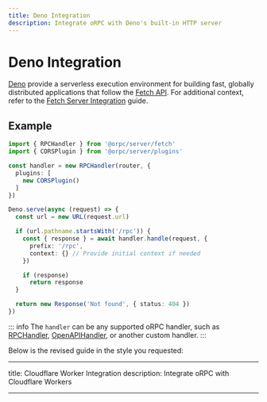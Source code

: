 ```yaml
---
title: Deno Integration
description: Integrate oRPC with Deno's built-in HTTP server
---
```


# Deno Integration

[Deno](https://deno.land/) provide a serverless execution environment for building fast, globally distributed applications that follow the [Fetch API](https://developer.mozilla.org/en-US/docs/Web/API/Fetch_API). For additional context, refer to the [Fetch Server Integration](/docs/integrations/fetch-server) guide.

## Example

```ts
import { RPCHandler } from '@orpc/server/fetch'
import { CORSPlugin } from '@orpc/server/plugins'

const handler = new RPCHandler(router, {
  plugins: [
    new CORSPlugin()
  ]
})

Deno.serve(async (request) => {
  const url = new URL(request.url)

  if (url.pathname.startsWith('/rpc')) {
    const { response } = await handler.handle(request, {
      prefix: '/rpc',
      context: {} // Provide initial context if needed
    })

    if (response)
      return response
  }

  return new Response('Not found', { status: 404 })
})
```

::: info
The `handler` can be any supported oRPC handler, such as [RPCHandler](/docs/rpc-handler), [OpenAPIHandler](/docs/openapi/openapi-handler), or another custom handler.
:::

Below is the revised guide in the style you requested:

---

title: Cloudflare Worker Integration
description: Integrate oRPC with Cloudflare Workers

---
